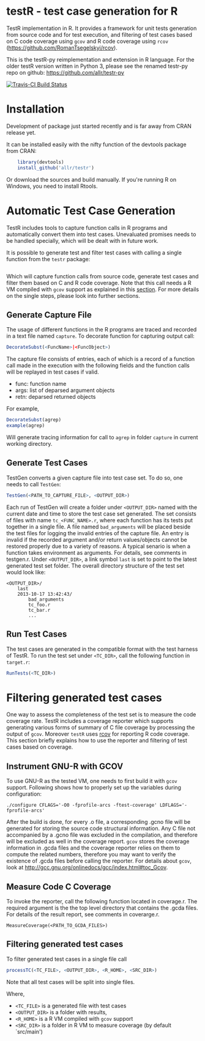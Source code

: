 testR - test case generation for R
=====

TestR implementation in R. It provides a framework for unit tests generation from source code and for test execution, and filtering of test cases based on C code coverage using `gcov` and R code coverage using `rcov` (https://github.com/RomanTsegelskyi/rcov).

This is the testR-py reimplementation and extension in R language. For the older testR version written in Python 3, please see the renamed testr-py repo
on github: https://github.com/allr/testr-py

[![Travis-CI Build Status](https://travis-ci.org/allr/testr.png?branch=master)](https://travis-ci.org/allr/testr)

# Installation
Development of package just started recently and is far away from CRAN release yet.

It can be installed easily with the nifty function of the devtools package from CRAN:

```r
    library(devtools)
    install_github('allr/testr')
```
Or download the sources and build manually. If you're running R on Windows, you need to install Rtools.

Automatic Test Case Generation
==============================

TestR includes tools to capture function calls in R programs and automatically convert them into test cases. 
Unevaluated promises needs to be handled specially, which will be dealt with in future work.

It is possible to generate test and filter test cases with calling a single function from the `testr` package:
```r
```
Which will capture function calls from source code, generate test cases and filter them based on C and R code coverage. Note that this call needs a R VM compiled with `gcov` support as explained in this [section](). For more details on the single steps, please look into further sections.

Generate Capture File
---------------------

The usage of different functions in the R programs are traced and recorded in a text file named `capture`. To decorate function for capturing output call:

```r
DecorateSubst(<FuncName>|<FuncObject>)
```

The capture file consists of entries, each of which is a record of a function call made in the execution with the following fields and the 
function calls will be replayed in test cases if valid.

  - func: function name
  - args: list of deparsed argument objects
  - retn: deparsed returned objects

For example,
```r
DecorateSubst(agrep)
example(agrep)
```

Will generate tracing information for call to `agrep` in folder `capture` in current working directory.

Generate Test Cases
-------------------

TestGen converts a given capture file into test case set. To do so, one needs to call `TestGen`:

```r
TestGen(<PATH_TO_CAPTURE_FILE>, <OUTPUT_DIR>)
```

Each run of TestGen will create a folder under `<OUTPUT_DIR>` named with the current date and time to store the test case set generated.
The set consists of files with name `tc_<FUNC_NAME>.r`, where each function has its tests put together in a single file. A file named 
`bad_arguments` will be placed beside the test files for logging the invalid entries of the capture file. An entry is invalid if the 
recorded argument and/or return values/objects cannot be restored properly due to a variety of reasons. A typical senario is when a 
function takes environment as arguments. For details, see comments in testgen.r. Under `<OUTPUT_DIR>`, a link symbol `last` is set to 
point to the latest generated test set folder. The overall directory structure of the test set would look like:

    <OUTPUT_DIR>/
        last
        2013-10-17 13:42:43/
            bad_arguments
            tc_foo.r
            tc_bar.r
            ...


Run Test Cases
--------------

The test cases are generated in the compatible format with the test harness of TestR. To run the test set under `<TC_DIR>`, call the
following function in `target.r`:

```r
RunTests(<TC_DIR>)
```

Filtering generated test cases
=========================

One way to assess the completeness of the test set is to measure the code coverage rate. TestR includes a coverage reporter which 
supports generating various forms of summary of C file coverage by processing the output of `gcov`. Moreover `testR` uses [rcov](https://github.com/RomanTsegelskyi/rcov) for reporting R code coverage. This section briefly explains
how to use the reporter and filtering of test cases based on coverage.

Instrument GNU-R with GCOV
--------------------------

To use GNU-R as the tested VM, one needs to first build it with `gcov` support. Following shows how to properly set up the variables 
during configuration:

    ./configure CFLAGS='-O0 -fprofile-arcs -ftest-coverage' LDFLAGS='-fprofile-arcs' 

After the build is done, for every .o file, a corresponding .gcno file will be generated for storing the source code structural 
information. Any C file not accompanied by a .gcno file was excluded in the compilation, and therefore will be excluded as well in 
the coverage report. `gcov` stores the coverage information in .gcda files and the coverage reporter relies on them to compute the
related numbers, therefore you may want to verify the existence of .gcda files before calling the reporter. For details about `gcov`, 
look at http://gcc.gnu.org/onlinedocs/gcc/index.html#toc_Gcov.


Measure Code C Coverage
---------------------

To invoke the reporter, call the following function located in coverage.r. The required argument is the the top level directory that
contains the .gcda files. For details of the result report, see comments in coverarge.r.

    MeasureCoverage(<PATH_TO_GCDA_FILES>)

Filtering generated test cases
----------------

To filter generated test cases in a single file call

```r
processTC(<TC_FILE>, <OUTPUT_DIR>, <R_HOME>, <SRC_DIR>)
```

Note that all test cases will be split into single files.

Where,
* `<TC_FILE>` is a generated file with test cases
* `<OUTPUT_DIR>` is a folder with results, 
* `<R_HOME>` is a R VM compiled with `gcov` support
* `<SRC_DIR>` is a folder in R VM to measure coverage (by default `src/main')
